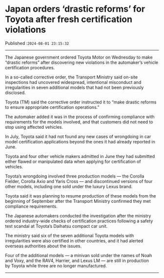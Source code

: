 # Japan orders ‘drastic reforms’ for Toyota after fresh certification violations

Published :`2024-08-01 23:15:32`

---

The Japanese government ordered Toyota Motor on Wednesday to make “drastic reforms” after discovering new violations in the automaker’s vehicle certification procedures.

In a so-called corrective order, the Transport Ministry said on-site inspections had uncovered widespread, intentional misconduct and irregularities in seven additional models that had not been previously disclosed.

Toyota (TM) said the corrective order instructed it to “make drastic reforms to ensure appropriate certification operations.”

The automaker added it was in the process of confirming compliance with requirements for the models involved, and that customers did not need to stop using affected vehicles.

In July, Toyota said it had not found any new cases of wrongdoing in car model certification applications beyond the ones it had already reported in June.

Toyota and four other vehicle makers admitted in June they had submitted either flawed or manipulated data when applying for certification of vehicles.

Toyota’s wrongdoing involved three production models — the Corolla Fielder, Corolla Axio and Yaris Cross — and discontinued versions of four other models, including one sold under the luxury Lexus brand.

Toyota said it was planning to resume production of these models from the beginning of September after the Transport Ministry confirmed they met compliance requirements.

The Japanese automakers conducted the investigation after the ministry ordered industry-wide checks of certification practices following a safety test scandal at Toyota’s Daihatsu compact car unit.

The ministry said six of the seven additional Toyota models with irregularities were also certified in other countries, and it had alerted overseas authorities about the issues.

Four of the additional models — a minivan sold under the names of Noah and Voxy, and the RAV4, Harrier, and Lexus LM — are still in production by Toyota while three are no longer manufactured.

---

